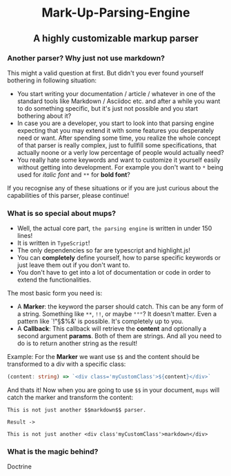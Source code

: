 # <div align='center'>Mark-Up-Parsing-Engine</div>
## <div align='center'>A highly customizable markup parser</div>

### **Another parser? Why just not use markdown?**

This might a valid question at first. But didn't you ever found yourself bothering in following situation:
- You start writing your documentation / article / whatever in one of the standard tools like Markdown / Asciidoc etc. and after a while you want to do something specific, but it's just not possible and you start bothering about it?
- In case you are a developer, you start to look into that parsing engine expecting that you may extend it with some features you desperately need or want. After spending some time, you realize the whole concept of that parser is really complex, just to fullfill some specifications, that actually noone or a verly low percentage of people would actually need?
- You really hate some keywords and want to customize it yourself easily without getting into development. For example you don't want to `*` being used for *italic font* and `**` for **bold font**?

If you recognise any of these situations or if you are just curious about the capabilities of this parser, please continue!

### **What is so special about mups?**

- Well, the actual core part, `the parsing engine` is written in under 150 lines!<br>
- It is written in `TypeScript`!
- The only dependencies so far are typescript and highlight.js!
- You can **completely** define yourself, how to parse specific keywords or just leave them out if you don't want to.<br>
- You don't have to get into a lot of documentation or code in order to extend the functionalities.

The most basic form you need is:
- A **Marker**: the keyword the parser should catch. This can be any form of a string. Something like `**`, `!!`, or maybe `°°°`? It doesn't matter. Even a pattern like `!"§$%&' is possible. It's completely up to you.
- A **Callback**: This callback will retrieve the **content** and optionally a second argument **params**. Both of them are strings. And all you need to do is to return another string as the result!

Example:
For the **Marker** we want use `$$` and the content should be transformed to a div with a specific class: <br>
 ```ts
 (content: string) => `<div class='myCustomClass'>${content}</div>`
 ```
 And thats it! Now when you are going to use `$$` in your document, `mups` will catch the marker and transform the content:
 ```
 This is not just another $$markdown$$ parser.

 Result ->

 This is not just another <div class'myCustomClass'>markdown</div>
 ```

### **What is the magic behind?**

Doctrine
